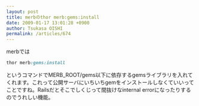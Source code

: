 ```yaml
---
layout: post
title: merbのthor merb:gems:install
date: 2009-01-17 13:01:28 +0900
author: Tsukasa OISHI
permalink: /articles/674
---
```


merbでは

```ruby
thor merb:gems:install
```

というコマンドでMERB\_ROOT/gems以下に依存するgemsライブラリを入れてくれます。これって公開サーバにいちいちgemをインストールしなくていいってことですね。Railsだとそこでしくじって間抜けなinternal errorになったりするのでうれしい機能。

